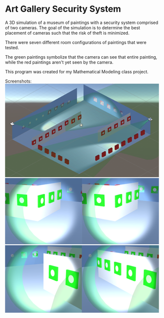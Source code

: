 # Art Gallery Security System

A 3D simulation of a museum of paintings with a security system comprised of two cameras. The goal of the simulation is to determine the best placement of cameras such that the risk of theft is minimized. 

There were seven different room configurations of paintings that were tested.

The green paintings symbolize that the camera can see that entire painting, while the red paintings aren't yet seen by the camera.

This program was created for my Mathematical Modeling class project.

Screenshots:
![Alt text](/Images/Image1.png?raw=true)
![Alt text](/Images/Image2.png?raw=true)
![Alt text](/Images/Image3.png?raw=true)
